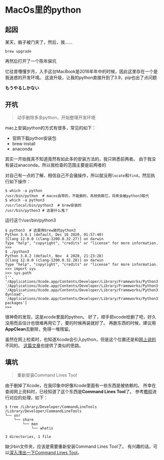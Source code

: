# MacOs里的python

## 起因
某天，脑子被门夹了，然后，我......  
```shell
brew upgrade
```
再然后打开了一个陈年屎坑

忆往昔懵懂岁月，入手这台MacBook是2016年年中的时候，因此这里存在一个是我迷惑的开发环境。
这波升级，让我的python直接升到了3.9，pip也出了点问题

**もうやるしかない**

## 开坑
> 动手删除多余python，开始整理开发环境

mac上安装python的方式有很多，常见的如下：
* 官网下载python安装包
* brew install
* anaconda

其实一开始我真不知道竟然有如此多的安装方法的，我只熟悉前两者。
由于我没有装过anaconda，所以我检查的范围主要是前两者的

对自己有一点的了解，相信自己不会骚操作，所以就没用```locate```和```find```，然后执行如下操作：
```shell
$ which -a python
/usr/bin/python  # macos自带的，不能删的，系统依赖它，将来会被python3取代
$ which -a python3
/usr/local/bin/python3  # brew安装的
/usr/bin/python3 # 这是什么鬼？
```
运行这个/usr/bin/python3
```shell
$ python3  # 这是用brew装的python3
Python 3.9.1 (default, Dec 16 2020, 01:57:40)
[Clang 12.0.0 (clang-1200.0.32.27)] on darwin
Type "help", "copyright", "credits" or "license" for more information.
>>>
$ ./python3
Python 3.8.2 (default, Nov  4 2020, 21:23:28)
[Clang 12.0.0 (clang-1200.0.32.28)] on darwin
Type "help", "copyright", "credits" or "license" for more information.
>>> import sys
>>> sys.path
['', '/Applications/Xcode.app/Contents/Developer/Library/Frameworks/Python3.framework/Versions/3.8/lib/python38.zip', '/Applications/Xcode.app/Contents/Developer/Library/Frameworks/Python3.framework/Versions/3.8/lib/python3.8', '/Applications/Xcode.app/Contents/Developer/Library/Frameworks/Python3.framework/Versions/3.8/lib/python3.8/lib-dynload', '/Applications/Xcode.app/Contents/Developer/Library/Frameworks/Python3.framework/Versions/3.8/lib/python3.8/site-packages']
>>>
```
很神奇的发现，这是xcode里面的python。
好了，顺手把xcode给删了吧，好久没用而且估计也很难再用它了，要的时候再装就好了。
再删东西的时候，建议用**AppClean**去删除，免得一堆残留。

虽然在网上检索时，也知道Xcode会引入python，但是这个位置还是和[网上说的][1]不同的。
[这篇文章][2]也提供了类似的思路。

## 填坑
>重新安装Command Lines Tool

由于删掉了Xcode，在我印象中好像Xcode里面有一些东西是被依赖的。
所幸在查阅网上资料时，已经知道了这个东西是**Command Lines Tool**了。
参考[教程][3]进行对应的处理，如下：
```shell
$ tree /Library/Developer/CommandLineTools
/Library/Developer/CommandLineTools
└── usr
    └── share
        └── man
            └── whatis

3 directories, 1 file
```
缺少bin文件夹，应该是需要重新安装Command Lines Tool了。
有兴趣的话，可以[深入浅出一下Command Lines Tool][4]。


[1]: https://segmentfault.com/q/1010000022576249
[2]: https://www.cnblogs.com/jing99/p/13963048.html
[3]: https://segmentfault.com/a/1190000018045211
[4]: https://juejin.cn/post/6844904052271087624